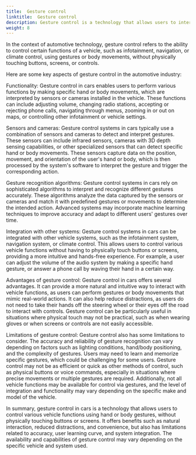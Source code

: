 ```yaml
---
title:  Gesture control
linktitle:  Gesture control
description: Gesture control is a technology that allows users to interact with devices or systems using physical gestures, typically detected by sensors or cameras.
weight: 8
---
```

<!-- markdownlint-disable MD033 -->
 In the context of automotive technology, gesture control refers to the ability to control certain functions of a vehicle, such as infotainment, navigation, or climate control, using gestures or body movements, without physically touching buttons, screens, or controls.

Here are some key aspects of gesture control in the automotive industry:

Functionality: Gesture control in cars enables users to perform various functions by making specific hand or body movements, which are interpreted by sensors or cameras installed in the vehicle. These functions can include adjusting volume, changing radio stations, accepting or rejecting phone calls, navigating through menus, zooming in or out on maps, or controlling other infotainment or vehicle settings.

Sensors and cameras: Gesture control systems in cars typically use a combination of sensors and cameras to detect and interpret gestures. These sensors can include infrared sensors, cameras with 3D depth sensing capabilities, or other specialized sensors that can detect specific hand or body movements. These sensors capture data on the position, movement, and orientation of the user's hand or body, which is then processed by the system's software to interpret the gesture and trigger the corresponding action.

Gesture recognition algorithms: Gesture control systems in cars rely on sophisticated algorithms to interpret and recognize different gestures accurately. These algorithms analyze the data captured by the sensors or cameras and match it with predefined gestures or movements to determine the intended action. Advanced systems may incorporate machine learning techniques to improve accuracy and adapt to different users' gestures over time.

Integration with other systems: Gesture control systems in cars can be integrated with other vehicle systems, such as the infotainment system, navigation system, or climate control. This allows users to control various vehicle functions without having to physically touch buttons or screens, providing a more intuitive and hands-free experience. For example, a user can adjust the volume of the audio system by making a specific hand gesture, or answer a phone call by waving their hand in a certain way.

Advantages of gesture control: Gesture control in cars offers several advantages. It can provide a more natural and intuitive way to interact with vehicle functions, as users can perform gestures or body movements that mimic real-world actions. It can also help reduce distractions, as users do not need to take their hands off the steering wheel or their eyes off the road to interact with controls. Gesture control can be particularly useful in situations where physical touch may not be practical, such as when wearing gloves or when screens or controls are not easily accessible.

Limitations of gesture control: Gesture control also has some limitations to consider. The accuracy and reliability of gesture recognition can vary depending on factors such as lighting conditions, hand/body positioning, and the complexity of gestures. Users may need to learn and memorize specific gestures, which could be challenging for some users. Gesture control may not be as efficient or quick as other methods of control, such as physical buttons or voice commands, especially in situations where precise movements or multiple gestures are required. Additionally, not all vehicle functions may be available for control via gestures, and the level of integration and functionality may vary depending on the specific make and model of the vehicle.

In summary, gesture control in cars is a technology that allows users to control various vehicle functions using hand or body gestures, without physically touching buttons or screens. It offers benefits such as natural interaction, reduced distractions, and convenience, but also has limitations related to accuracy, user learning curve, and system integration. The availability and capabilities of gesture control may vary depending on the specific vehicle and system used.
